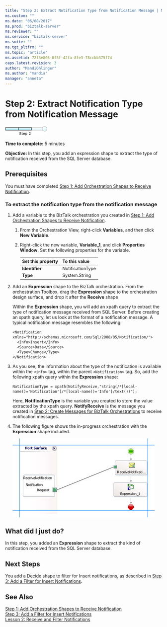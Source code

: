 ```yaml
---
title: "Step 2: Extract Notification Type from Notification Message | Microsoft Docs"
ms.custom: ""
ms.date: "06/08/2017"
ms.prod: "biztalk-server"
ms.reviewer: ""
ms.service: "biztalk-server"
ms.suite: ""
ms.tgt_pltfrm: ""
ms.topic: "article"
ms.assetid: 72f3e805-0f5f-42fa-8fe3-78ccbb375f74
caps.latest.revision: 3
author: "MandiOhlinger"
ms.author: "mandia"
manager: "anneta"
---
```

# Step 2: Extract Notification Type from Notification Message
![Step 2 of 3](../../adapters-and-accelerators/adapter-oracle-database/media/step-2of3.gif "Step_2of3")  
  
 **Time to complete:** 5 minutes  
  
 **Objective:** In this step, you add an expression shape to extract the type of notification received from the SQL Server database.  
  
## Prerequisites  
 You must have completed [Step 1: Add Orchestration Shapes to Receive Notification](../../adapters-and-accelerators/adapter-sql/step-1-add-orchestration-shapes-to-receive-notification.md).  
  
### To extract the notification type from the notification message  
  
1.  Add a variable to the BizTalk orchestration you created in [Step 1: Add Orchestration Shapes to Receive Notification](../../adapters-and-accelerators/adapter-sql/step-1-add-orchestration-shapes-to-receive-notification.md).  
  
    1.  From the Orchestration View, right-click **Variables**, and then click **New Variable**.  
  
    2.  Right-click the new variable, **Variable_1**, and click **Properties Window**. Set the following properties for the variable.  
  
        |Set this property|To this value|  
        |-----------------------|-------------------|  
        |**Identifier**|NotificationType|  
        |**Type**|System.String|  
  
2.  Add an **Expression** shape to the BizTalk orchestration. From the orchestration Toolbox, drag the **Expression** shape to the orchestration design surface, and drop it after the **Receive** shape  
  
     Within the **Expression** shape, you will add an xpath query to extract the type of notification message received from SQL Server. Before creating an xpath query, let us look at the format of a notification message. A typical notification message resembles the following:  
  
    ```  
    <Notification xmlns="http://schemas.microsoft.com/Sql/2008/05/Notification/">  
      <Info>Insert</Info>   
      <Source>Data</Source>   
      <Type>Change</Type>   
    </Notification>  
    ```  
  
3.  As you see, the information about the type of the notification is available within the `<info>` tag, within the parent `<Notification>` tag. So, add the following xpath query within the **Expression** shape:  
  
    ```  
    NotificationType = xpath(NotifyReceive,"string(/*[local-name()='Notification']/*[local-name()='Info']/text())");  
    ```  
  
     Here, **NotificationType** is the variable you created to store the value extracted by the xpath query. **NotifyReceive** is the message you created in [Step 2: Create Messages for BizTalk Orchestrations](../../adapters-and-accelerators/adapter-sql/step-2-create-messages-for-biztalk-orchestrations.md) to receive notification messages.  
  
4.  The following figure shows the in-progress orchestration with the **Expression** shape included.  
  
     ![Add an Expression shape to the orchestration](../../adapters-and-accelerators/adapter-sql/media/sql-adap-tut-02-add-expression-orch.gif "sql_adap_tut_02_add_expression_orch")  
  
## What did I just do?  
 In this step, you added an **Expression** shape to extract the kind of notification received from the SQL Server database.  
  
## Next Steps  
 You add a Decide shape to filter for Insert notifications, as described in [Step 3: Add a Filter for Insert Notifications](../../adapters-and-accelerators/adapter-sql/step-3-add-a-filter-for-insert-notifications.md).  
  
## See Also  
 [Step 1: Add Orchestration Shapes to Receive Notification](../../adapters-and-accelerators/adapter-sql/step-1-add-orchestration-shapes-to-receive-notification.md)   
 [Step 3: Add a Filter for Insert Notifications](../../adapters-and-accelerators/adapter-sql/step-3-add-a-filter-for-insert-notifications.md)   
 [Lesson 2: Receive and Filter Notifications](../../adapters-and-accelerators/adapter-sql/lesson-2-receive-and-filter-notifications.md)